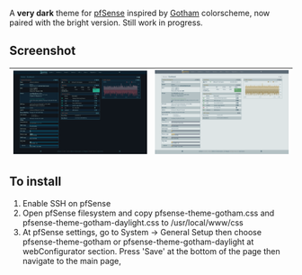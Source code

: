 A **very dark** theme for [pfSense](https://github.com/pfsense/pfsense) inspired by [Gotham](https://github.com/whatyouhide/gotham-contrib) colorscheme, now paired with the bright version. Still work in progress.

## Screenshot
![dark](screenshot.png) | ![daylight](screenshot_dl.png)
|:---:|:---:|

## To install
1. Enable SSH on pfSense
2. Open pfSense filesystem and copy pfsense-theme-gotham.css and pfsense-theme-gotham-daylight.css to /usr/local/www/css
3. At pfSense settings, go to System -> General Setup then choose pfsense-theme-gotham or pfsense-theme-gotham-daylight at webConfigurator section. Press 'Save' at the bottom of the page then navigate to the main page,